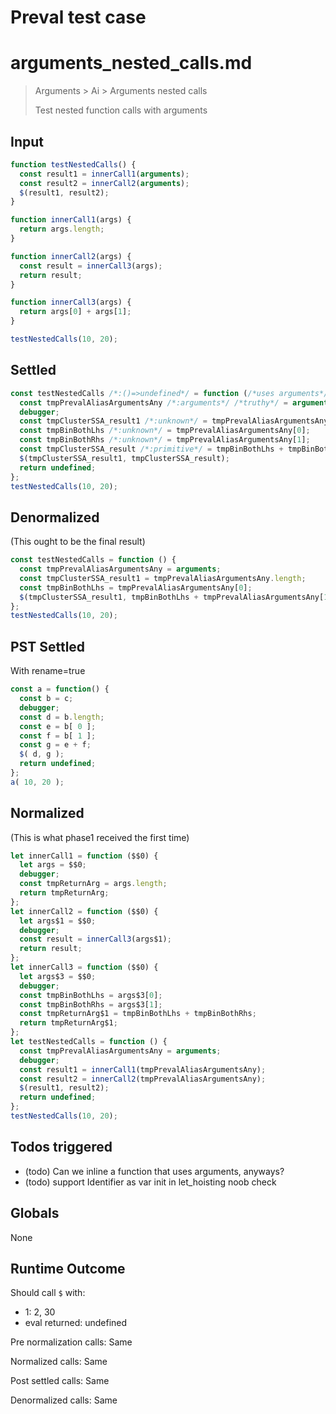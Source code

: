 # Preval test case

# arguments_nested_calls.md

> Arguments > Ai > Arguments nested calls
>
> Test nested function calls with arguments

## Input

`````js filename=intro
function testNestedCalls() {
  const result1 = innerCall1(arguments);
  const result2 = innerCall2(arguments);
  $(result1, result2);
}

function innerCall1(args) {
  return args.length;
}

function innerCall2(args) {
  const result = innerCall3(args);
  return result;
}

function innerCall3(args) {
  return args[0] + args[1];
}

testNestedCalls(10, 20);
`````


## Settled


`````js filename=intro
const testNestedCalls /*:()=>undefined*/ = function (/*uses arguments*/) {
  const tmpPrevalAliasArgumentsAny /*:arguments*/ /*truthy*/ = arguments;
  debugger;
  const tmpClusterSSA_result1 /*:unknown*/ = tmpPrevalAliasArgumentsAny.length;
  const tmpBinBothLhs /*:unknown*/ = tmpPrevalAliasArgumentsAny[0];
  const tmpBinBothRhs /*:unknown*/ = tmpPrevalAliasArgumentsAny[1];
  const tmpClusterSSA_result /*:primitive*/ = tmpBinBothLhs + tmpBinBothRhs;
  $(tmpClusterSSA_result1, tmpClusterSSA_result);
  return undefined;
};
testNestedCalls(10, 20);
`````


## Denormalized
(This ought to be the final result)

`````js filename=intro
const testNestedCalls = function () {
  const tmpPrevalAliasArgumentsAny = arguments;
  const tmpClusterSSA_result1 = tmpPrevalAliasArgumentsAny.length;
  const tmpBinBothLhs = tmpPrevalAliasArgumentsAny[0];
  $(tmpClusterSSA_result1, tmpBinBothLhs + tmpPrevalAliasArgumentsAny[1]);
};
testNestedCalls(10, 20);
`````


## PST Settled
With rename=true

`````js filename=intro
const a = function() {
  const b = c;
  debugger;
  const d = b.length;
  const e = b[ 0 ];
  const f = b[ 1 ];
  const g = e + f;
  $( d, g );
  return undefined;
};
a( 10, 20 );
`````


## Normalized
(This is what phase1 received the first time)

`````js filename=intro
let innerCall1 = function ($$0) {
  let args = $$0;
  debugger;
  const tmpReturnArg = args.length;
  return tmpReturnArg;
};
let innerCall2 = function ($$0) {
  let args$1 = $$0;
  debugger;
  const result = innerCall3(args$1);
  return result;
};
let innerCall3 = function ($$0) {
  let args$3 = $$0;
  debugger;
  const tmpBinBothLhs = args$3[0];
  const tmpBinBothRhs = args$3[1];
  const tmpReturnArg$1 = tmpBinBothLhs + tmpBinBothRhs;
  return tmpReturnArg$1;
};
let testNestedCalls = function () {
  const tmpPrevalAliasArgumentsAny = arguments;
  debugger;
  const result1 = innerCall1(tmpPrevalAliasArgumentsAny);
  const result2 = innerCall2(tmpPrevalAliasArgumentsAny);
  $(result1, result2);
  return undefined;
};
testNestedCalls(10, 20);
`````


## Todos triggered


- (todo) Can we inline a function that uses arguments, anyways?
- (todo) support Identifier as var init in let_hoisting noob check


## Globals


None


## Runtime Outcome


Should call `$` with:
 - 1: 2, 30
 - eval returned: undefined

Pre normalization calls: Same

Normalized calls: Same

Post settled calls: Same

Denormalized calls: Same
